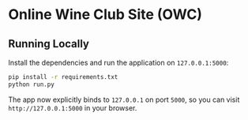 # Online Wine Club Site (OWC)

## Running Locally

Install the dependencies and run the application on `127.0.0.1:5000`:

```bash
pip install -r requirements.txt
python run.py
```

The app now explicitly binds to `127.0.0.1` on port `5000`, so you can visit
`http://127.0.0.1:5000` in your browser.
